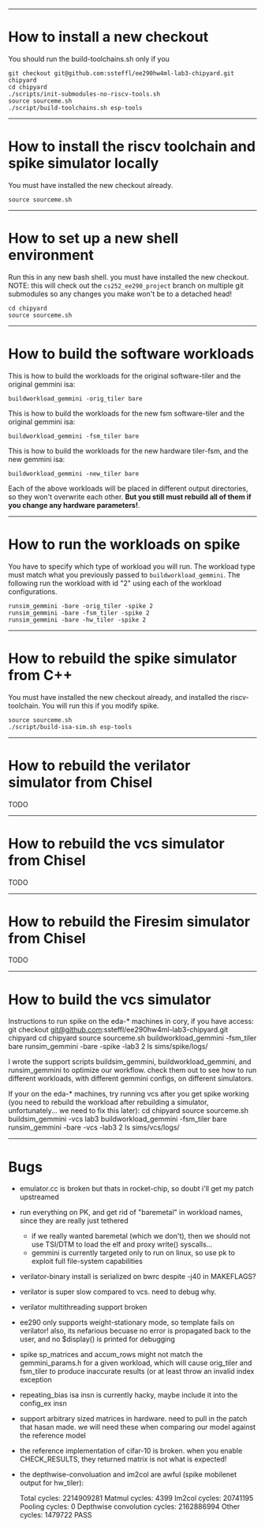 -----------------------------------------------------------------------------
How to install a new checkout
=============================================================================
You should run the build-toolchains.sh only if you

    git checkout git@github.com:ssteffl/ee290hw4ml-lab3-chipyard.git chipyard
    cd chipyard
    ./scripts/init-submodules-no-riscv-tools.sh
    source sourceme.sh
    ./script/build-toolchains.sh esp-tools

-----------------------------------------------------------------------------
How to install the riscv toolchain and spike simulator locally
=============================================================================
You must have installed the new checkout already.

    source sourceme.sh

-----------------------------------------------------------------------------
How to set up a new shell environment
=============================================================================
Run this in any new bash shell. you must have installed the new checkout.
NOTE: this will check out the `cs252_ee290_project` branch on multiple
git submodules so any changes you make won't be to a detached head!

    cd chipyard
    source sourceme.sh

-----------------------------------------------------------------------------
How to build the software workloads
=============================================================================
This is how to build the workloads for the original software-tiler and the
original gemmini isa:

    buildworkload_gemmini -orig_tiler bare

This is how to build the workloads for the new fsm software-tiler and the
original gemmini isa:

    buildworkload_gemmini -fsm_tiler bare

This is how to build the workloads for the new hardware tiler-fsm, and the
new gemmini isa:

    buildworkload_gemmini -new_tiler bare

Each of the above workloads will be placed in different output directories, so
they won't overwrite each other. __But you still must rebuild all of them if you
change any hardware parameters!__.

-----------------------------------------------------------------------------
How to run the workloads on spike
=============================================================================
You have to specify which type of workload you will run. The workload type
must match what you previously passed to `buildworkload_gemmini`. The following
run the workload with id "2" using each of the workload configurations.

    runsim_gemmini -bare -orig_tiler -spike 2
    runsim_gemmini -bare -fsm_tiler -spike 2
    runsim_gemmini -bare -hw_tiler -spike 2

-----------------------------------------------------------------------------
How to rebuild the spike simulator from C++
=============================================================================
You must have installed the new checkout already, and installed the 
riscv-toolchain. You will run this if you modify spike.

    source sourceme.sh
    ./script/build-isa-sim.sh esp-tools

-----------------------------------------------------------------------------
How to rebuild the verilator simulator from Chisel
=============================================================================
TODO

-----------------------------------------------------------------------------
How to rebuild the vcs simulator from Chisel
=============================================================================
TODO

-----------------------------------------------------------------------------
How to rebuild the Firesim simulator from Chisel
=============================================================================
TODO

-----------------------------------------------------------------------------
How to build the vcs simulator
=============================================================================
Instructions to run spike on the eda-* machines in cory, if you have access:
git checkout git@github.com:ssteffl/ee290hw4ml-lab3-chipyard.git chipyard
cd chipyard
source sourceme.sh
buildworkload_gemmini -fsm_tiler bare
runsim_gemmini -bare -spike -lab3 2
ls sims/spike/logs/

I wrote the support scripts buildsim_gemmini, buildworkload_gemmini, and runsim_gemmini to optimize our workflow. check them out to see how to run different workloads, with different gemmini configs, on different simulators. 

If your on the eda-* machines, try running vcs after you get spike working (you need to rebuild the workload after rebuilding a simulator, unfortunately... we need to fix this later):
cd chipyard
source sourceme.sh
buildsim_gemmini -vcs lab3
buildworkload_gemmini -fsm_tiler bare
runsim_gemmini -bare -vcs -lab3 2
ls sims/vcs/logs/

-----------------------------------------------------------------------------
Bugs
=============================================================================
- emulator.cc is broken but thats in rocket-chip, so doubt i'll get my 
  patch upstreamed

- run everything on PK, and get rid of "baremetal" in workload names, since
  they are really just tethered
  - if we really wanted baremetal (which we don't), then we should not use 
    TSI/DTM to load the elf and proxy write() syscalls...
  - gemmini is currently targeted only to run on linux, so use pk to exploit
    full file-system capabilities

- verilator-binary install is serialized on bwrc despite -j40 in MAKEFLAGS?

- verilator is super slow compared to vcs. need to debug why.

- verilator multithreading support broken

- ee290 only supports weight-stationary mode, so template fails on verilator!
  also, its nefarious becuase no error is propagated back to the user, and 
  no $display() is printed for debugging

- spike sp_matrices and accum_rows might not match the gemmini_params.h
  for a given workload, which will cause orig_tiler and fsm_tiler to produce
  inaccurate results (or at least throw an invalid index exception

- repeating_bias isa insn is currently hacky, 
  maybe include it into the config_ex insn

- support arbitrary sized matrices in hardware. need to pull in the patch that
  hasan made. we will need these when comparing our model against the reference
  model

- the reference implementation of cifar-10 is broken. when you enable 
  CHECK_RESULTS, they returned matrix is not what is expected!

- the depthwise-convoluation and im2col are awful (spike mobilenet output for hw_tiler):

    Total cycles: 2214909281
    Matmul cycles: 4399
    Im2col cycles: 20741195
    Pooling cycles: 0
    Depthwise convolution cycles: 2162886994
    Other cycles: 1479722
    PASS

